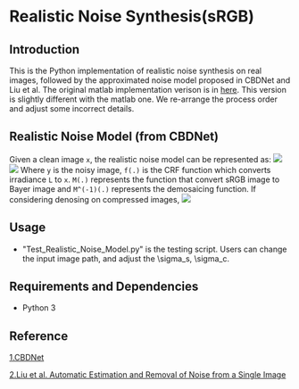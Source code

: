 # Realistic Noise Synthesis(sRGB)
## Introduction
This is the Python implementation of realistic noise synthesis on real images, followed by the approximated noise model proposed in CBDNet and Liu et al. The original matlab implementation verison is in [here](https://github.com/GuoShi28/CBDNet). This version is slightly different with the matlab one. We re-arrange the process order and adjust some incorrect details.   
## Realistic Noise Model (from CBDNet)
Given a clean image `x`, the realistic noise model can be represented as:
![](http://latex.codecogs.com/gif.latex?\\textbf{y}=f(M^{-1}(M(\\textbf{L}+n(\\textbf{x})))))
![](http://latex.codecogs.com/gif.latex?n(\\textbf{x})=n_s(\\textbf{x})+n_c)
Where `y` is the noisy image, `f(.)` is the CRF function which converts irradiance `L` to `x`. `M(.)` represents the function that convert sRGB image to Bayer image and `M^(-1)(.)` represents the demosaicing function.
If considering denosing on compressed images, 
![](http://latex.codecogs.com/gif.latex?\\textbf{y}=JPEG(f(M^{-1}(M(\\textbf{L}+n(\\textbf{x}))))))

## Usage
* "Test_Realistic_Noise_Model.py" is the testing script. Users can change the input image path, and adjust the \sigma_s, \sigma_c.

## Requirements and Dependencies
* Python 3


## Reference
[1.CBDNet](https://arxiv.org/abs/1807.04686)

[2.Liu et al. Automatic Estimation and Removal of Noise from a Single Image](https://ieeexplore.ieee.org/abstract/document/4359321)
